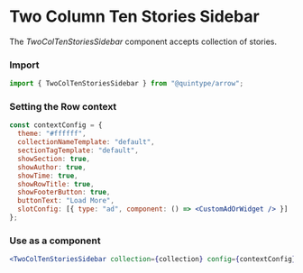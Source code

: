 # Two Column Ten Stories Sidebar

The _TwoColTenStoriesSidebar_ component accepts collection of stories.

### Import

```jsx
import { TwoColTenStoriesSidebar } from "@quintype/arrow";
```

### Setting the Row context

```jsx
const contextConfig = {
  theme: "#ffffff",
  collectionNameTemplate: "default",
  sectionTagTemplate: "default",
  showSection: true,
  showAuthor: true,
  showTime: true,
  showRowTitle: true,
  showFooterButton: true,
  buttonText: "Load More",
  slotConfig: [{ type: "ad", component: () => <CustomAdOrWidget /> }]
};
```

### Use as a component

```jsx
<TwoColTenStoriesSidebar collection={collection} config={contextConfig} />
```

<!-- PROPS -->
